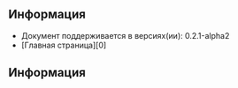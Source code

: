 Информация
------------
* Документ поддерживается в версиях(ии): 0.2.1-alpha2
* [Главная страница][0]

Информация
------------
